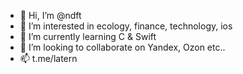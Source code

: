 - 👋 Hi, I’m @ndft
- 👀 I’m interested in ecology, finance, technology, ios
- 🌱 I’m currently learning C & Swift
- 💞️ I’m looking to collaborate on Yandex, Ozon etc..
- 📫 t.me/latern

<!---
ndft/ndft is a ✨ special ✨ repository because its `README.md` (this file) appears on your GitHub profile.
You can click the Preview link to take a look at your changes.
--->
